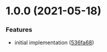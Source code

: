 # 1.0.0 (2021-05-18)


### Features

* initial implementation ([536fa68](https://github.com/seleb/draw-1-bit/commit/536fa685fd7e5b6bd10f1cbe58d4742ea53f46f4))
